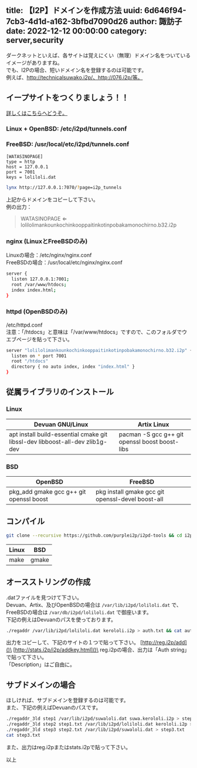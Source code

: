 title: 【I2P】ドメインを作成方法
uuid: 6d646f94-7cb3-4d1d-a162-3bfbd7090d26
author: 諏訪子
date: 2022-12-12 00:00:00
category: server,security
----
ダークネットといえば、各サイトは覚えにくい（無理）ドメイン名をついているイメージがありますね。\
でも、I2Pの場合、短いドメイン名を登録するのは可能です。\
例えば、http://technicalsuwako.i2p/、http://076.i2p/等。

## イープサイトをつくりましょう！！

[詳しくはこちらへどうぞ。](/blog/darknet-4-i2p-hosting-way.xhtml)

### Linux + OpenBSD: /etc/i2pd/tunnels.conf
### FreeBSD: /usr/local/etc/i2pd/tunnels.conf

```
[WATASINOPAGE]
type = http
host = 127.0.0.1
port = 7001
keys = loliloli.dat
```

```sh
lynx http://127.0.0.1:7070/?page=i2p_tunnels
```

上記からドメインをコピーして下さい。\
例の出力：

> WATASINOPAGE ⇐ lolilolimankounkochinkooppaitinkotinpobakamonochirno.b32.i2p

### nginx (LinuxとFreeBSDのみ)

Linuxの場合：/etc/nginx/nginx.conf\
FreeBSDの場合：/usr/local/etc/nginx/nginx.conf

```sh
server {
  listen 127.0.0.1:7001;
  root /var/www/htdocs;
  index index.html;
}
```

### httpd (OpenBSDのみ)

/etc/httpd.conf\
注意：「/htdocs」と意味は「/var/www/htdocs」ですので、このフォルダでウエブページを貼って下さい。

```sh
server "lolilolimankounkochinkooppaitinkotinpobakamonochirno.b32.i2p" {
  listen on * port 7001
  root "/htdocs"
  directory { no auto index, index "index.html" }
}
```

## 従属ライブラリのインストール

### Linux
|                               Devuan GNU/Linux                               |                   Artix Linux                  |
| ---------------------------------------------------------------------------- | ---------------------------------------------- |
| apt install build-essential cmake git libssl-dev libboost-all-dev zlib1g-dev | pacman -S gcc g++ git openssl boost boost-libs |

### BSD
|                 OpenBSD                 |                      FreeBSD                      |
| --------------------------------------- | ------------------------------------------------- |
| pkg_add gmake gcc g++ git openssl boost | pkg install gmake gcc git openssl-devel boost-all |

## コンパイル

```sh
git clone --recursive https://github.com/purplei2p/i2pd-tools && cd i2pd-tools
```

| Linux |  BSD  |
| ----- | ----- |
| make  | gmake |

## オースストリングの作成

.datファイルを見つけて下さい。\
Devuan、Artix、及びOpenBSDの場合は `/var/lib/i2pd/loliloli.dat` で、FreeBSDの場合は `/var/db/i2pd/loliloli.dat` で御座います。\
下記の例えはDevuanのパスを使っております。

```sh
./regaddr /var/lib/i2pd/loliloli.dat kerololi.i2p > auth.txt && cat auth.txt
```

出力をコピーして、下記のサイトの１つで貼って下さい。
[http://reg.i2p/add]()\
[http://stats.i2p/i2p/addkey.html]()\
reg.i2pの場合、出力は「Auth string」で貼って下さい。\
「Description」はご自由に。

## サブドメインの場合

ほしければ、サブドメインを登録するのは可能です。\
また、下記の例えばDevuanのパスです。

```sh
./regaddr_3ld step1 /var/lib/i2pd/suwaloli.dat suwa.kerololi.i2p > step1.txt
./regaddr_3ld step2 step1.txt /var/lib/i2pd/loliloli.dat kerololi.i2p > step2.txt
./regaddr_3ld step3 step2.txt /var/lib/i2pd/suwaloli.dat > step3.txt
cat step3.txt
```

また、出力はreg.i2pまたはstats.i2pで貼って下さい。

以上
